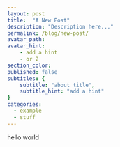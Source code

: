 ```yaml
---
layout: post
title:  "A New Post"
description: "Description here..."
permalink: /blog/new-post/
avatar_path: 
avatar_hint: 
	- add a hint
	- or 2
section_color:
published: false
subtitles: {
	subtitle: "about title",
	subtitle_hint: "add a hint"
}
categories:
  - example
  - stuff
---
```


hello world
